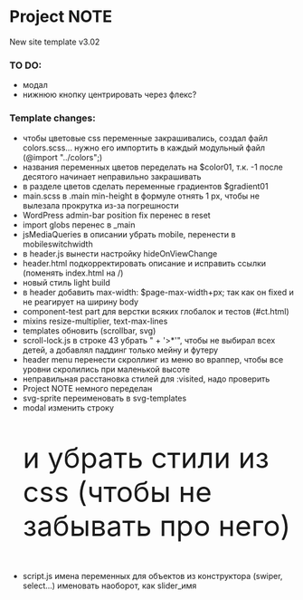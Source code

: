 # Project NOTE
New site template v3.02


### TO DO:
- модал
- нижнюю кнопку центрировать через флекс?


### Template changes:
- чтобы цветовые css переменные закрашивались, создал файл colors.scss... нужно его импортить в каждый модульный файл (@import "../colors";)
- названия переменных цветов переделать на $color01, т.к. -1 после десятого начинает неправильно закрашивать
- в разделе цветов сделать переменные градиентов $gradient01
- main.scss в .main min-height в формуле отнять 1 рх, чтобы не вылезала прокрутка из-за погрешности
- WordPress admin-bar position fix перенес в reset
- import globs перенес в _main
- jsMediaQueries в описании убрать mobile, перенести в mobileswitchwidth
- в header.js вынести настройку hideOnViewChangе
- header.html подкорректировать описание и исправить ссылки (поменять index.html на /)
- новый стиль light build
- в header добавить max-width: $page-max-width+px; так как он fixed и не реагирует на ширину body
- component-test part для верстки всяких глобалок и тестов (#ct.html)
- mixins resize-multiplier, text-max-lines
- templates обновить (scrollbar, svg)
- scroll-lock.js в строке 43 убрать " + '>*'", чтобы не выбирал всех детей, а добавлял паддинг только мейну и футеру
- header menu перенести скроллинг из меню во враппер, чтобы все уровни скролились при маленькой высоте
- неправильная расстановка стилей для :visited, надо проверить
- Project NOTE немного переделан
- svg-sprite переименовать в svg-templates
- modal изменить строку <p class="test-article" style="font-size: 50px;"> и убрать стили из css (чтобы не забывать про него)
- script.js имена переменных для объектов из конструктора (swiper, select...) именовать наоборот, как slider_имя